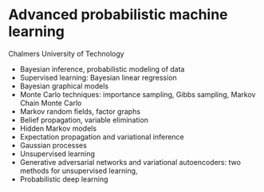 # Advanced probabilistic machine learning 
Chalmers University of Technology
- Bayesian inference, probabilistic modeling of data
- Supervised learning: Bayesian linear regression
- Bayesian graphical models
- Monte Carlo techniques: importance sampling, Gibbs sampling, Markov Chain Monte Carlo
- Markov random fields, factor graphs 
- Belief propagation, variable elimination 
- Hidden Markov models
- Expectation propagation and variational inference
- Gaussian processes
- Unsupervised learning
- Generative adversarial networks and variational autoencoders: two methods for unsupervised learning,
- Probabilistic deep learning 

